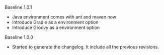 Baseline 1.0.1

* Java environment comes with ant and maven now
* Introduce Gradle as a environment option
* Introduce Groovy as a environment option


Baseline 1.0.0

* Started to generate the changelog. It include all the previous revisions.

